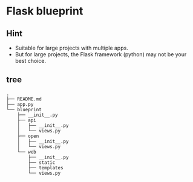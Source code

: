 # Flask blueprint

## Hint

- Suitable for large projects with multiple apps.
- But for large projects, the Flask framework (python) may not be your best choice.


## tree

```shell
.
├── README.md
├── app.py
└── blueprint
    ├── __init__.py
    ├── api
    │   ├── __init__.py
    │   └── views.py
    ├── open
    │   ├── __init__.py
    │   └── views.py
    └── web
        ├── __init__.py
        ├── static
        ├── templates
        └── views.py
```

